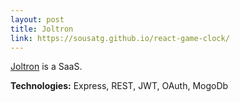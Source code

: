 ```yaml
---
layout: post
title: Joltron
link: https://sousatg.github.io/react-game-clock/
---
```


[Joltron](http://joltron.com/) is a SaaS.

<p><b>Technologies:</b> Express, REST, JWT, OAuth, MogoDb</p>
